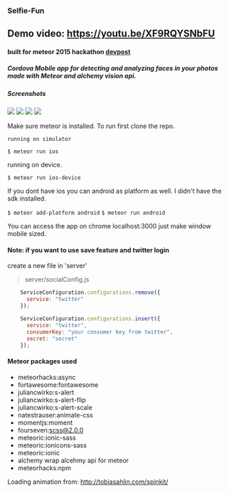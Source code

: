 ### Selfie-Fun

## Demo video: https://youtu.be/XF9RQYSNbFU

#### built for meteor 2015 hackathon [devpost](http://devpost.com/software/selfie-fun-swpl4k)

##### Cordova Mobile app for detecting and analyzing faces in your photos made with Meteor and alchemy vision api.

##### Screenshots

<img src="http://imgur.com/4Nb2cwJ.jpg">

<img src="http://imgur.com/WsdoTQP.jpg">

<img src="http://imgur.com/GDsfmJf.jpg">

<img src="http://imgur.com/ew2AQzb.jpg">









Make sure meteor is installed.
To run first clone the repo.

`running on simulator`

`$ meteor run ios`

running on device.

`$ meteor run ios-device`

If you dont have ios you can android as platform as well. I didn't have the sdk installed.

`$ meteor add-platform android`
`$ meteor run android`

You can access the app on chrome localhost:3000 just make window mobile sized.

#### Note: if you want to use save feature and twitter login

create a new file in 'server' 

>server/socialConfig.js

```javascript
	ServiceConfiguration.configurations.remove({
	  service: "twitter"
	});

	ServiceConfiguration.configurations.insert({
	  service: "twitter",
	  consumerKey: "your consumer key from twitter",
	  secret: "secret"
	});
```

#### Meteor packages used

* meteorhacks:async
* fortawesome:fontawesome
* juliancwirko:s-alert
* juliancwirko:s-alert-flip
* juliancwirko:s-alert-scale
* natestrauser:animate-css
* momentjs:moment
* fourseven:scss@2.0.0
* meteoric:ionic-sass
* meteoric:ionicons-sass
* meteoric:ionic
* alchemy   wrap alcehmy api for meteor
* meteorhacks:npm

Loading animation from: http://tobiasahlin.com/spinkit/



 

